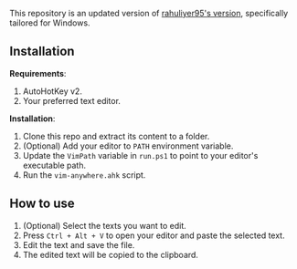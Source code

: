 
This repository is an updated version of [rahuliyer95's version](https://github.com/rahuliyer95/vim-anywhere), specifically tailored for Windows.

## Installation

**Requirements**:

1. AutoHotKey v2.
2. Your preferred text editor.

**Installation**:

1. Clone this repo and extract its content to a folder.
2. (Optional) Add your editor to `PATH` environment variable.
3. Update the `VimPath` variable in `run.ps1` to point to your editor's executable path.
4. Run the `vim-anywhere.ahk` script.

## How to use

1. (Optional) Select the texts you want to edit.
2. Press `Ctrl + Alt + V` to open your editor and paste the selected text.
3. Edit the text and save the file.
4. The edited text will be copied to the clipboard.


